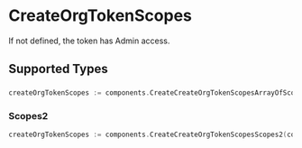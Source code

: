 # CreateOrgTokenScopes

If not defined, the token has Admin access.


## Supported Types

### 

```go
createOrgTokenScopes := components.CreateCreateOrgTokenScopesArrayOfScope([]components.Scope{/* values here */})
```

### Scopes2

```go
createOrgTokenScopes := components.CreateCreateOrgTokenScopesScopes2(components.Scopes2{/* values here */})
```

